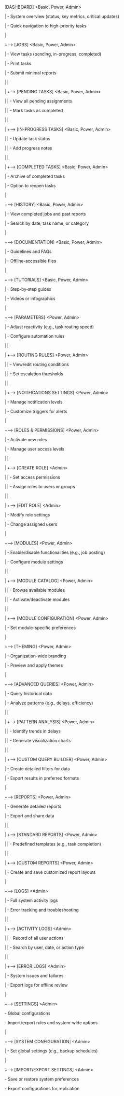 \[DASHBOARD\] \<Basic, Power, Admin\>

\| - System overview (status, key metrics, critical updates)

\| - Quick navigation to high-priority tasks

\|

+\--\> \[JOBS\] \<Basic, Power, Admin\>

\| - View tasks (pending, in-progress, completed)

\| - Print tasks

\| - Submit minimal reports

\| \|

\| +\--\> \[PENDING TASKS\] \<Basic, Power, Admin\>

\| \| - View all pending assignments

\| \| - Mark tasks as completed

\| \|

\| +\--\> \[IN-PROGRESS TASKS\] \<Basic, Power, Admin\>

\| \| - Update task status

\| \| - Add progress notes

\| \|

\| +\--\> \[COMPLETED TASKS\] \<Basic, Power, Admin\>

\| - Archive of completed tasks

\| - Option to reopen tasks

\|

+\--\> \[HISTORY\] \<Basic, Power, Admin\>

\| - View completed jobs and past reports

\| - Search by date, task name, or category

\|

+\--\> \[DOCUMENTATION\] \<Basic, Power, Admin\>

\| - Guidelines and FAQs

\| - Offline-accessible files

\|

+\--\> \[TUTORIALS\] \<Basic, Power, Admin\>

\| - Step-by-step guides

\| - Videos or infographics

\|

+\--\> \[PARAMETERS\] \<Power, Admin\>

\| - Adjust reactivity (e.g., task routing speed)

\| - Configure automation rules

\| \|

\| +\--\> \[ROUTING RULES\] \<Power, Admin\>

\| \| - View/edit routing conditions

\| \| - Set escalation thresholds

\| \|

\| +\--\> \[NOTIFICATIONS SETTINGS\] \<Power, Admin\>

\| - Manage notification levels

\| - Customize triggers for alerts

\|

+\--\> \[ROLES & PERMISSIONS\] \<Power, Admin\>

\| - Activate new roles

\| - Manage user access levels

\| \|

\| +\--\> \[CREATE ROLE\] \<Admin\>

\| \| - Set access permissions

\| \| - Assign roles to users or groups

\| \|

\| +\--\> \[EDIT ROLE\] \<Admin\>

\| - Modify role settings

\| - Change assigned users

\|

+\--\> \[MODULES\] \<Power, Admin\>

\| - Enable/disable functionalities (e.g., job posting)

\| - Configure module settings

\| \|

\| +\--\> \[MODULE CATALOG\] \<Power, Admin\>

\| \| - Browse available modules

\| \| - Activate/deactivate modules

\| \|

\| +\--\> \[MODULE CONFIGURATION\] \<Power, Admin\>

\| - Set module-specific preferences

\|

+\--\> \[THEMING\] \<Power, Admin\>

\| - Organization-wide branding

\| - Preview and apply themes

\|

+\--\> \[ADVANCED QUERIES\] \<Power, Admin\>

\| - Query historical data

\| - Analyze patterns (e.g., delays, efficiency)

\| \|

\| +\--\> \[PATTERN ANALYSIS\] \<Power, Admin\>

\| \| - Identify trends in delays

\| \| - Generate visualization charts

\| \|

\| +\--\> \[CUSTOM QUERY BUILDER\] \<Power, Admin\>

\| - Create detailed filters for data

\| - Export results in preferred formats

\|

+\--\> \[REPORTS\] \<Power, Admin\>

\| - Generate detailed reports

\| - Export and share data

\| \|

\| +\--\> \[STANDARD REPORTS\] \<Power, Admin\>

\| \| - Predefined templates (e.g., task completion)

\| \|

\| +\--\> \[CUSTOM REPORTS\] \<Power, Admin\>

\| - Create and save customized report layouts

\|

+\--\> \[LOGS\] \<Admin\>

\| - Full system activity logs

\| - Error tracking and troubleshooting

\| \|

\| +\--\> \[ACTIVITY LOGS\] \<Admin\>

\| \| - Record of all user actions

\| \| - Search by user, date, or action type

\| \|

\| +\--\> \[ERROR LOGS\] \<Admin\>

\| - System issues and failures

\| - Export logs for offline review

\|

+\--\> \[SETTINGS\] \<Admin\>

\- Global configurations

\- Import/export rules and system-wide options

\|

+\--\> \[SYSTEM CONFIGURATION\] \<Admin\>

\| - Set global settings (e.g., backup schedules)

\|

+\--\> \[IMPORT/EXPORT SETTINGS\] \<Admin\>

\- Save or restore system preferences

\- Export configurations for replication
